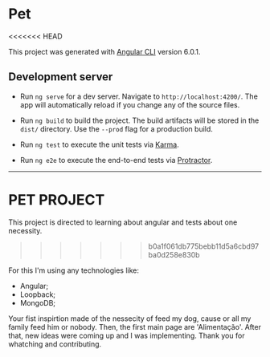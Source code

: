 # Pet
<<<<<<< HEAD

This project was generated with [Angular CLI](https://github.com/angular/angular-cli) version 6.0.1.

## Development server

 - Run `ng serve` for a dev server. Navigate to `http://localhost:4200/`. The app will automatically reload if you change any of the source files.

 - Run `ng build` to build the project. The build artifacts will be stored in the `dist/` directory. Use the `--prod` flag for a production build.

 - Run `ng test` to execute the unit tests via [Karma](https://karma-runner.github.io).

 - Run `ng e2e` to execute the end-to-end tests via [Protractor](http://www.protractortest.org/).
 
-----

# PET PROJECT
This project is directed to learning about angular and tests about one necessity.
>>>>>>> b0a1f061db775bebb11d5a6cbd97ba0d258e830b

For this I'm using any technologies like:
 - Angular;
 - Loopback;
 - MongoDB;
 
 Your fist inspirtion made of the nessecity of feed my dog, cause or all my family feed him or nobody. Then, the first main page are 'Alimentação'. After that, new ideas were coming up and I was implementing.
 Thank you for whatching and contributing.
